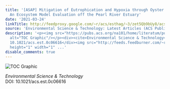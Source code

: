 ```yaml
---
title: '[ASAP] Mitigation of Eutrophication and Hypoxia through Oyster Aquaculture:
  An Ecosystem Model Evaluation off the Pearl River Estuary'
date: '2021-03-24'
linkTitle: http://feedproxy.google.com/~r/acs/esthag/~3/zet5Qb9bUy8/acs.est.0c06616
source: 'Environmental Science & Technology: Latest Articles (ACS Publications)'
description: '<p><img src="https://pubs.acs.org/na101/home/literatum/publisher/achs/journals/content/esthag/0/esthag.ahead-of-print/acs.est.0c06616/20210324/images/medium/es0c06616_0006.gif"
  alt="TOC Graphic"/></p><div><cite>Environmental Science & Technology</cite></div><div>DOI:
  10.1021/acs.est.0c06616</div><img src="http://feeds.feedburner.com/~r/acs/esthag/~4/zet5Qb9bUy8"
  height="1" width="1" ...'
disable_comments: true
---
```

<p><img src="https://pubs.acs.org/na101/home/literatum/publisher/achs/journals/content/esthag/0/esthag.ahead-of-print/acs.est.0c06616/20210324/images/medium/es0c06616_0006.gif" alt="TOC Graphic"/></p><div><cite>Environmental Science & Technology</cite></div><div>DOI: 10.1021/acs.est.0c06616</div><img src="http://feeds.feedburner.com/~r/acs/esthag/~4/zet5Qb9bUy8" height="1" width="1" ...